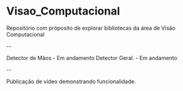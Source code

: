# Visao_Computacional
Repositório com próposito de explorar bibliotecas da área de Visão Computacional

--

Detector de Mãos - Em andamento
Detector Geral. - Em andamento 

--

Publicação de vídeo demonstrando funcionalidade.
